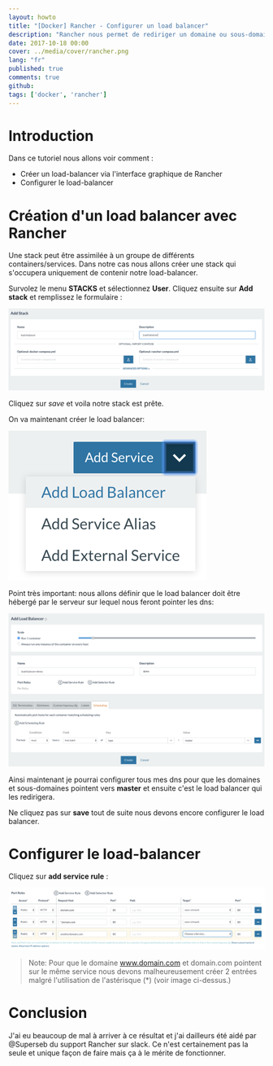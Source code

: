 ```yaml
---
layout: howto
title: "[Docker] Rancher - Configurer un load balancer"
description: "Rancher nous permet de rediriger un domaine ou sous-domaine vers un service (container)."
date: 2017-10-18 00:00
cover: ../media/cover/rancher.png
lang: "fr"
published: true
comments: true
github:
tags: ['docker', 'rancher']
---
```


# Introduction

Dans ce tutoriel nous allons voir comment :

* Créer un load-balancer via l'interface graphique de Rancher
* Configurer le load-balancer

# Création d'un load balancer avec Rancher

Une stack peut être assimilée à un groupe de différents containers/services.
Dans notre cas nous allons créer une stack qui s'occupera uniquement de contenir notre load-balancer.

Survolez le menu **STACKS** et sélectionnez **User**. Cliquez ensuite sur **Add stack** et remplissez le formulaire :

![](/media/howto/rancher-create-load-balancer-stack.png)

Cliquez sur *save* et voila notre stack est prête.

On va maintenant créer le load balancer:

![](/media/howto/rancher-add-load-balancer.png)

Point très important: nous allons définir que le load balancer doit être hébergé par le serveur sur lequel nous feront 
pointer les dns:

![](/media/howto/rancher-add-load-balancer-service.png)

Ainsi maintenant je pourrai configurer tous mes dns pour que les domaines et sous-domaines pointent vers **master** et 
ensuite c'est le load balancer qui les redirigera.

Ne cliquez pas sur **save** tout de suite nous devons encore configurer le load balancer.

# Configurer le load-balancer

Cliquez sur **add service rule** :

![](/media/howto/rancher-load-balancer-services.png)

> Note: Pour que le domaine www.domain.com et domain.com pointent sur le même service nous devons malheureusement créer 
2 entrées malgré l'utilisation de l'astérisque (*) (voir image ci-dessus.)

# Conclusion

J'ai eu beaucoup de mal à arriver à ce résultat et j'ai dailleurs été aidé par @Superseb du support Rancher sur slack. 
Ce n'est certainement pas la seule et unique façon de faire mais ça à le mérite de fonctionner.